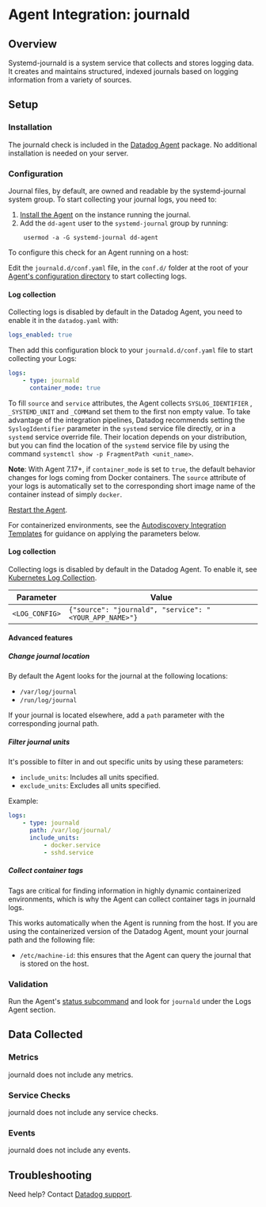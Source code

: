 # Agent Integration: journald

## Overview

Systemd-journald is a system service that collects and stores logging data. 
It creates and maintains structured, indexed journals based on logging information from a variety of sources.

## Setup

### Installation

The journald check is included in the [Datadog Agent][1] package.
No additional installation is needed on your server.

### Configuration

Journal files, by default, are owned and readable by the systemd-journal system group. To start collecting your journal logs, you need to:

1. [Install the Agent][2] on the instance running the journal.
2. Add the `dd-agent` user to the `systemd-journal` group by running:
    ```text
     usermod -a -G systemd-journal dd-agent
    ```

<!-- xxx tabs xxx -->
<!-- xxx tab "Host" xxx -->

To configure this check for an Agent running on a host:

Edit the `journald.d/conf.yaml` file, in the `conf.d/` folder at the root of your [Agent's configuration directory][3] to start collecting logs.

#### Log collection

<!-- partial
{{< site-region region="us3" >}}
**Log collection is not supported for the Datadog {{< region-param key="dd_site_name" >}} site**.
{{< /site-region >}}
partial -->

Collecting logs is disabled by default in the Datadog Agent, you need to enable it in the `datadog.yaml` with:

```yaml
logs_enabled: true
```

Then add this configuration block to your `journald.d/conf.yaml` file to start collecting your Logs:

```yaml
logs:
    - type: journald
      container_mode: true
```

To fill `source` and `service` attributes, the Agent collects `SYSLOG_IDENTIFIER` , `_SYSTEMD_UNIT` and `_COMM`and set them to the first non empty value. To take advantage of the integration pipelines, Datadog recommends setting the `SyslogIdentifier` parameter in the `systemd` service file directly, or in a `systemd` service override file. Their location depends on your distribution, but you can find the location of the `systemd` service file by using the command `systemctl show -p FragmentPath <unit_name>`.

**Note**: With Agent 7.17+, if `container_mode` is set to `true`, the default behavior changes for logs coming from Docker containers. The `source` attribute of your logs is automatically set to the corresponding short image name of the container instead of simply `docker`.

[Restart the Agent][1].


<!-- xxz tab xxx -->
<!-- xxx tab "Containerized" xxx -->

For containerized environments, see the [Autodiscovery Integration Templates][4] for guidance on applying the parameters below.

#### Log collection

<!-- partial
{{< site-region region="us3" >}}
**Log collection is not supported for the Datadog {{< region-param key="dd_site_name" >}} site**.
{{< /site-region >}}
partial -->


Collecting logs is disabled by default in the Datadog Agent. To enable it, see [Kubernetes Log Collection][5].

| Parameter      | Value                                                  |
| -------------- | ------------------------------------------------------ |
| `<LOG_CONFIG>` | `{"source": "journald", "service": "<YOUR_APP_NAME>"}` |

<!-- xxz tab xxx -->
<!-- xxz tabs xxx -->


#### Advanced features

##### Change journal location

By default the Agent looks for the journal at the following locations:

- `/var/log/journal`
- `/run/log/journal`

If your journal is located elsewhere, add a `path` parameter with the corresponding journal path.

##### Filter journal units

It's possible to filter in and out specific units by using these parameters:

- `include_units`: Includes all units specified.
- `exclude_units`: Excludes all units specified.

Example:

```yaml
logs:
    - type: journald
      path: /var/log/journal/
      include_units:
          - docker.service
          - sshd.service
```

##### Collect container tags

Tags are critical for finding information in highly dynamic containerized environments, which is why the Agent can collect container tags in journald logs.

This works automatically when the Agent is running from the host. If you are using the containerized version of the Datadog Agent, mount your journal path and the following file:

- `/etc/machine-id`: this ensures that the Agent can query the journal that is stored on the host.

### Validation

Run the Agent's [status subcommand][6] and look for `journald` under the Logs Agent section.

## Data Collected

### Metrics

journald does not include any metrics.

### Service Checks

journald does not include any service checks.

### Events

journald does not include any events.

## Troubleshooting

Need help? Contact [Datadog support][7].

[1]: https://docs.datadoghq.com/agent/guide/agent-commands/#start-stop-and-restart-the-agent
[2]: https://app.datadoghq.com/account/settings#agent
[3]: https://docs.datadoghq.com/agent/guide/agent-configuration-files/#agent-configuration-directory
[4]: https://docs.datadoghq.com/agent/kubernetes/integrations/
[5]: https://docs.datadoghq.com/agent/kubernetes/log/?tab=containerinstallation#setup
[6]: https://docs.datadoghq.com/agent/guide/agent-commands/#agent-status-and-information
[7]: https://docs.datadoghq.com/help/
